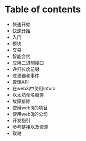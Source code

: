 # Table of contents

* 快速开始
* [快速开始](kuai-su-kai-shi.md)
* 入门
* 模块
* 交易
* 智能合约
* 应用二进制接口
* 递归长度前缀
* 过滤器和事件
* 管理API
* 在web3j中使用Infura
* 以太坊命名服务
* 故障排除
* 使用web3j的项目
* 使用web3j的公司
* 开发指引
* 参考链接以及资源
* 致谢

